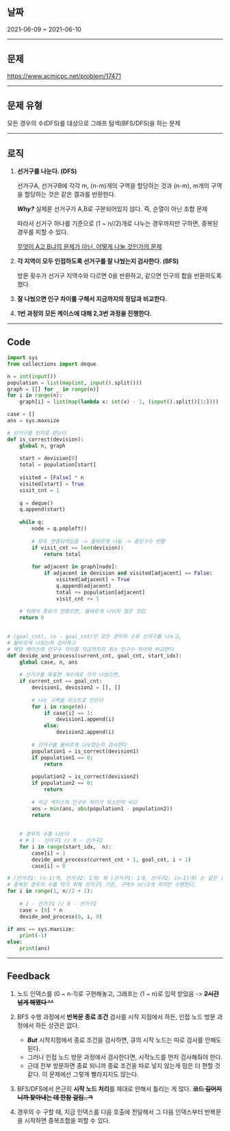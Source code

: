 ## 날짜
2021-06-09 ~ 2021-06-10

---



## 문제
https://www.acmicpc.net/problem/17471

---



## 문제 유형
모든 경우의 수(DFS)를 대상으로 그래프 탐색(BFS/DFS)을 하는 문제

---



## 로직
1. **선거구를 나눈다. (DFS)**

    선거구A, 선거구B에 각각 m, (n-m)개의 구역을 할당하는 것과 (n-m), m개의 구역을 할당하는 것은 같은 결과를 반환한다.

    ***Why?*** 실제론 선거구가 A,B로 구분되어있지 않다. 즉, 순열이 아닌 조합 문제

    따라서 선거구 하나를 기준으로 (1 ~ n//2)개로 나누는 경우까지만 구하면, 중복된 경우를 피할 수 있다.
    
    <U>무엇이 A고 B냐의 문제가 아닌, 어떻게 나눌 것인가의 문제</U>

3. **각 지역이 모두 인접하도록 선거구를 잘 나눴는지 검사한다. (BFS)**

    방문 횟수가 선거구 지역수와 다르면 0을 반환하고, 같으면 인구의 합을 반환하도록 했다.
    
5. **잘 나눴으면 인구 차이를 구해서 지금까지의 정답과 비교한다.**
6. **1번 과정의 모든 케이스에 대해 2,3번 과정을 진행한다.**

---



## Code

```python
import sys
from collections import deque

n = int(input())
population = list(map(int, input().split()))
graph = [[] for _ in range(n)]
for i in range(n):
    graph[i] = list(map(lambda x: int(x) - 1, (input().split()[1:])))

case = []
ans = sys.maxsize

# 선거구를 인자로 받는다
def is_correct(devision):
    global n, graph
    
    start = devision[0]
    total = population[start]
    
    visited = [False] * n
    visited[start] = True
    visit_cnt = 1
    
    q = deque()
    q.append(start)
    
    while q:
        node = q.popleft()
        
        # 모두 연결되어있음 -> 올바르게 나뉨 -> 총인구수 반환
        if visit_cnt == len(devision):
            return total
        
        for adjacent in graph[node]:
            if adjacent in devision and visited[adjacent] == False:
                visited[adjacent] = True
                q.append(adjacent)
                total += population[adjacent]
                visit_cnt += 1
    
    # 위에서 종료가 안됐으면, 올바르게 나뉘지 않은 것임 
    return 0
    

# (goal_cnt), (n - goal_cnt)인 모든 경우의 수로 선거구를 나누고,
# 올바르게 나눴는지 검사하고
# 해당 케이스의 인구수 차이를 지금까지의 최소 인구수 차이와 비교한다
def devide_and_process(current_cnt, goal_cnt, start_idx):
    global case, n, ans
    
    # 선거구를 목표한 개수대로 각각 나눴으면,
    if current_cnt == goal_cnt:
        devision1, devision2 = [], []
        
        # 나눈 구역을 리스트로 만든다
        for i in range(n):
            if case[i] == 1:
                devision1.append(i)
            else:
                devision2.append(i)
        
        # 선거구를 올바르게 나누었는지 검사한다
        population1 = is_correct(devision1)
        if population1 == 0:
            return
        
        population2 = is_correct(devision2)
        if population2 == 0:
            return
        
        # 지금 케이스의 인구수 차이가 최소인지 비교
        ans = min(ans, abs(population1 - population2))
        return
        
        
    # 경우의 수를 나눈다
    # # 1 - 선거구1 // 0 - 선거구2
    for i in range(start_idx,  n):
        case[i] = 1
        devide_and_process(current_cnt + 1, goal_cnt, i + 1)
        case[i] = 0

# (선거구1: (n-1)개, 선거구2: 1개) 와 (선거구1: 1개, 선거구2: (n-1)개) 는 같은 경우이므로
# 중복된 경우의 수를 막기 위해 선거구1 기준, 구역수 n//2개 까지만 수행한다.
for i in range(1, n//2 + 1):
    
    # 1 - 선거구1 // 0 - 선거구2
    case = [0] * n
    devide_and_process(0, i, 0)
    
if ans == sys.maxsize:
    print(-1)
else:
    print(ans)
```

---



## Feedback
1. 노드 인덱스를 (0 ~ n-1)로 구현해놓고, 그래프는 (1 ~ n)로 입력 받았음 -> ~~**2시간 넘게 해맸다 ^^**~~

2. BFS 수행 과정에서 **반복문 종료 조건** 검사를 시작 지점에서 하든, 인접 노드 방문 과정에서 하든 상관은 없다.
    *  ***But*** 시작지점에서 종료 조건을 검사하면, 큐의 시작 노드는 따로 검사를 안해도 된다.
    * 그러나 인접 노드 방문 과정에서 검사한다면, 시작노드를 먼저 검사해줘야 한다.
    * 근데 전부 방문하면 종료 되니까 종료 조건을 따로 넣지 않는게 맘은 더 편할 것 같다. 이 문제에선 그렇게 빨라지지도 않는다.
   
3. BFS/DFS에서 은근히 **시작 노드 처리**를 제대로 안해서 틀리는 게 많다. ~~**코드 길어지니까 찾아내는 데 한참 걸림..ㅋ**~~
4. 경우의 수 구할 때, 지금 인덱스를 다음 호출에 전달해서 그 다음 인덱스부터 반복문을 시작하면 중복조합을 피할 수 있다.
